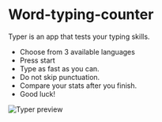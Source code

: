# Word-typing-counter
Typer is an app that tests your typing skills.

- Choose from 3 available languages
- Press start
- Type as fast as you can. 
- Do not skip punctuation.
- Compare your stats after you finish.
- Good luck!

![Typer preview](https://soliniak.github.io/img/project_icons/typer.jpg)
